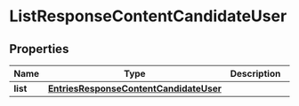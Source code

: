 # ListResponseContentCandidateUser

## Properties
Name | Type | Description | Notes
------------ | ------------- | ------------- | -------------
**list** | [**EntriesResponseContentCandidateUser**](EntriesResponseContentCandidateUser.md) |  |  [optional]
